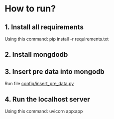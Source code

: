 # How to run?

## 1. Install all requirements
Using this command: pip install -r requirements.txt

## 2. Install mongdodb

## 3. Insert pre data into mongodb
Run file [config/insert_pre_data.py](config/insert_pre_data.py)
## 4. Run the localhost server
Using this command: uvicorn app:app